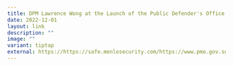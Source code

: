 ```yaml
---
title: DPM Lawrence Wong at the Launch of the Public Defender's Office
date: 2022-12-01
layout: link
description: ""
image: ""
variant: tiptap
external: https://https://safe.menlosecurity.com/https://www.pmo.gov.sg/Newsroom/DPM-Lawrence-Wong-at-the-Launch-of-the-Public-Defenders-Office
---
```

